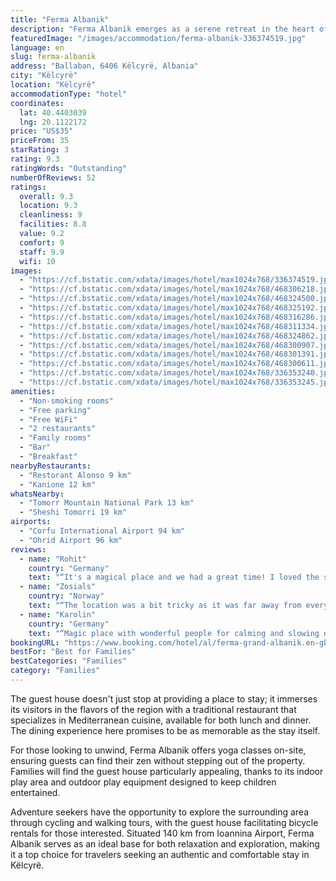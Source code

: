 ```yaml
---
title: "Ferma Albanik"
description: "Ferma Albanik emerges as a serene retreat in the heart of Këlcyrë, offering guests a unique blend of comfort and natural beauty."
featuredImage: "/images/accommodation/ferma-albanik-336374519.jpg"
language: en
slug: ferma-albanik
address: "Ballaban, 6406 Këlcyrë, Albania"
city: "Këlcyrë"
location: "Këlcyrë"
accommodationType: "hotel"
coordinates:
  lat: 40.4403039
  lng: 20.1122172
price: "US$35"
priceFrom: 35
starRating: 3
rating: 9.3
ratingWords: "Outstanding"
numberOfReviews: 52
ratings:
  overall: 9.3
  location: 9.3
  cleanliness: 9
  facilities: 8.8
  value: 9.2
  comfort: 9
  staff: 9.9
  wifi: 10
images:
  - "https://cf.bstatic.com/xdata/images/hotel/max1024x768/336374519.jpg?k=48a70189466d84e1996186c8c26f1d4429ee3a90afacfd1a5b89bac8beea5fec&o=&hp=1"
  - "https://cf.bstatic.com/xdata/images/hotel/max1024x768/468306218.jpg?k=ff14ab5c7e635b2adb07473d72727f4b34a3714654763dd7ae08c1fc9ca8b6c1&o=&hp=1"
  - "https://cf.bstatic.com/xdata/images/hotel/max1024x768/468324500.jpg?k=340681b4a763e3fc86aaaf8eb76255d8f396843c783de36f563eda9f92046d5f&o=&hp=1"
  - "https://cf.bstatic.com/xdata/images/hotel/max1024x768/468325192.jpg?k=3c2635ffe071888d659a4f3936ad2192ef4925640334545e8a9771857f5f1d9e&o=&hp=1"
  - "https://cf.bstatic.com/xdata/images/hotel/max1024x768/468316286.jpg?k=6464265bd6d6d868f8f66409b3721d2e2dd4dd2e12e23b44a5e0e3b64b8803ac&o=&hp=1"
  - "https://cf.bstatic.com/xdata/images/hotel/max1024x768/468311334.jpg?k=9b5417a2a948622ca39740437d8eac9b6021893543926fec1883d5d850c5b78f&o=&hp=1"
  - "https://cf.bstatic.com/xdata/images/hotel/max1024x768/468324862.jpg?k=9eba1f20743ab126a95f878495620ebac58728f1b76641a00490ec344610ce8b&o=&hp=1"
  - "https://cf.bstatic.com/xdata/images/hotel/max1024x768/468300907.jpg?k=d16c2ed6ee04603cea68f09cd4cfef7c3a088b5cd1e4d53f44fdb0555ee58ea6&o=&hp=1"
  - "https://cf.bstatic.com/xdata/images/hotel/max1024x768/468301391.jpg?k=e7997c875ad090d8801a46c04bcb5b3cf935c32291f21d71965f372902aa0297&o=&hp=1"
  - "https://cf.bstatic.com/xdata/images/hotel/max1024x768/468300611.jpg?k=17684ed560ea88adeb64cd41e11916116c5c4c8c46898b5db316cfe8be56e042&o=&hp=1"
  - "https://cf.bstatic.com/xdata/images/hotel/max1024x768/336353240.jpg?k=20dd7a254c26df090e21491f9a20795917a940fa8121c9ec53a6a6624b67231e&o=&hp=1"
  - "https://cf.bstatic.com/xdata/images/hotel/max1024x768/336353245.jpg?k=e6c46bfa43ab27739af0995a84d445d584b70721ffbd4a411933fe46af569a9e&o=&hp=1"
amenities:
  - "Non-smoking rooms"
  - "Free parking"
  - "Free WiFi"
  - "2 restaurants"
  - "Family rooms"
  - "Bar"
  - "Breakfast"
nearbyRestaurants:
  - "Restorant Alonso 9 km"
  - "Kanione 12 km"
whatsNearby:
  - "Tomorr Mountain National Park 13 km"
  - "Sheshi Tomorri 19 km"
airports:
  - "Corfu International Airport 94 km"
  - "Ohrid Airport 96 km"
reviews:
  - name: "Rohit"
    country: "Germany"
    text: "“It's a magical place and we had a great time! I loved the surroundings, the dogs and cats and the duck! Vicky was really friendly to us and helped us with everything and Mira's cooking was exceptional.”"
  - name: "Zosials"
    country: "Norway"
    text: "“The location was a bit tricky as it was far away from everything, but the owners were extremely nie and helpful. I enjoyed our stay a lot (wish to come back one day). Delicious food and amaaaazing views!”"
  - name: "Karolin"
    country: "Germany"
    text: "“Magic place with wonderful people for calming and slowing down with fantastic food.”"
bookingURL: "https://www.booking.com/hotel/al/ferma-grand-albanik.en-gb.html?aid=8035640"
bestFor: "Best for Families"
bestCategories: "Families"
category: "Families"
---
```


The guest house doesn't just stop at providing a place to stay; it immerses its visitors in the flavors of the region with a traditional restaurant that specializes in Mediterranean cuisine, available for both lunch and dinner. The dining experience here promises to be as memorable as the stay itself.

For those looking to unwind, Ferma Albanik offers yoga classes on-site, ensuring guests can find their zen without stepping out of the property. Families will find the guest house particularly appealing, thanks to its indoor play area and outdoor play equipment designed to keep children entertained.

Adventure seekers have the opportunity to explore the surrounding area through cycling and walking tours, with the guest house facilitating bicycle rentals for those interested. Situated 140 km from Ioannina Airport, Ferma Albanik serves as an ideal base for both relaxation and exploration, making it a top choice for travelers seeking an authentic and comfortable stay in Këlcyrë.